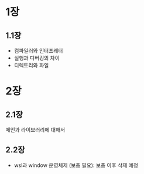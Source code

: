 # 1장
## 1.1장
- 컴파일러와 인터프레터
- 실행과 디버깅의 차이
- 디렉토리와 파일

# 2장
## 2.1장
메인과 라이브러리에 대해서
## 2.2장
- wsl과 window 운영체제
(보충 필요): 보충 이후 삭제 예정
